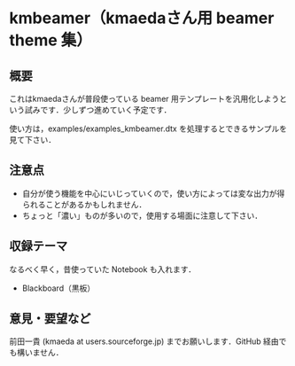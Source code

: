 kmbeamer（kmaedaさん用 beamer theme 集）
=======================================

概要
----

これはkmaedaさんが普段使っている beamer 用テンプレートを汎用化しようという試みです．少しずつ進めていく予定です．

使い方は，examples/examples_kmbeamer.dtx を処理するとできるサンプルを見て下さい．

注意点
------

 * 自分が使う機能を中心にいじっていくので，使い方によっては変な出力が得られることがあるかもしれません．
 * ちょっと「濃い」ものが多いので，使用する場面に注意して下さい．

収録テーマ
---------

なるべく早く，昔使っていた Notebook も入れます．

 * Blackboard（黒板）

意見・要望など
-------------

前田一貴 (kmaeda at users.sourceforge.jp) までお願いします．GitHub 経由でも構いません．

